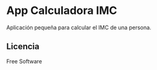 # App Calculadora IMC

Aplicación pequeña para calcular el IMC de una persona.

## Licencia

Free Software